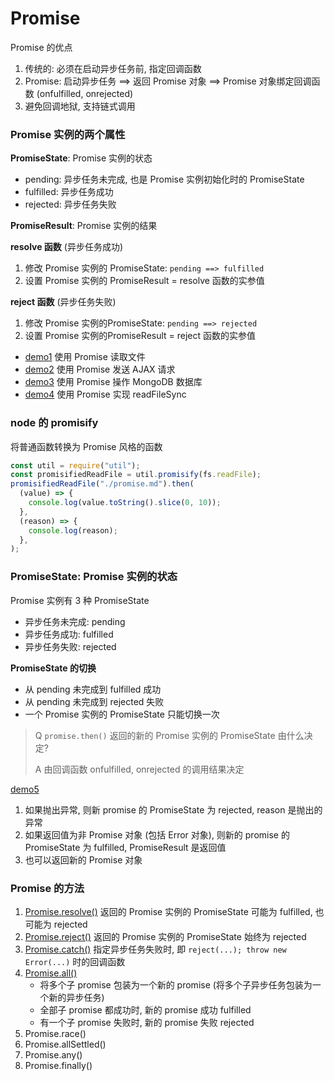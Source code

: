 # Promise

Promise 的优点

1. 传统的: 必须在启动异步任务前, 指定回调函数
2. Promise: 启动异步任务 ==> 返回 Promise 对象 ==> Promise 对象绑定回调函数 (onfulfilled, onrejected)
3. 避免回调地狱, 支持链式调用

### Promise 实例的两个属性

**PromiseState**: Promise 实例的状态

- pending: 异步任务未完成, 也是 Promise 实例初始化时的 PromiseState
- fulfilled: 异步任务成功
- rejected: 异步任务失败

**PromiseResult**: Promise 实例的结果

**resolve 函数** (异步任务成功)

1. 修改 Promise 实例的 PromiseState: `pending ==> fulfilled`
2. 设置 Promise 实例的 PromiseResult = resolve 函数的实参值

**reject 函数** (异步任务失败)

1. 修改 Promise 实例的PromiseState: `pending ==> rejected`
2. 设置 Promise 实例的PromiseResult = reject 函数的实参值

- [demo1](./demo1.js) 使用 Promise 读取文件
- [demo2](./demo2.html) 使用 Promise 发送 AJAX 请求
- [demo3](./demo3.js) 使用 Promise 操作 MongoDB 数据库
- [demo4](./demo4.js) 使用 Promise 实现 readFileSync

### node 的 promisify

将普通函数转换为 Promise 风格的函数

```js
const util = require("util");
const promisifiedReadFile = util.promisify(fs.readFile);
promisifiedReadFile("./promise.md").then(
  (value) => {
    console.log(value.toString().slice(0, 10));
  },
  (reason) => {
    console.log(reason);
  },
);
```

### PromiseState: Promise 实例的状态

Promise 实例有 3 种 PromiseState

- 异步任务未完成: pending
- 异步任务成功: fulfilled
- 异步任务失败: rejected

**PromiseState 的切换**

- 从 pending 未完成到 fulfilled 成功
- 从 pending 未完成到 rejected 失败
- 一个 Promise 实例的 PromiseState 只能切换一次

> Q `promise.then()` 返回的新的 Promise 实例的 PromiseState 由什么决定?
>
> A 由回调函数 onfulfilled, onrejected 的调用结果决定

[demo5](./demo5.js)

1. 如果抛出异常, 则新 promise 的 PromiseState 为 rejected, reason 是抛出的异常
2. 如果返回值为非 Promise 对象 (包括 Error 对象), 则新的 promise 的 PromiseState 为 fulfilled, PromiseResult 是返回值
3. 也可以返回新的 Promise 对象

### Promise 的方法

1. [Promise.resolve()](./api/resolve.js) 返回的 Promise 实例的 PromiseState 可能为 fulfilled, 也可能为 rejected
2. [Promise.reject()](./api/reject.js) 返回的 Promise 实例的 PromiseState 始终为 rejected
3. [Promise.catch()](./api/catch.js) 指定异步任务失败时, 即 `reject(...); throw new Error(...)` 时的回调函数
4. [Promise.all()](./api/all.js)
   - 将多个子 promise 包装为一个新的 promise (将多个子异步任务包装为一个新的异步任务)
   - 全部子 promise 都成功时, 新的 promise 成功 fulfilled
   - 有一个子 promise 失败时, 新的 promise 失败 rejected
5. Promise.race()
6. Promise.allSettled()
7. Promise.any()
8. Promise.finally()
